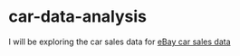 # car-data-analysis
I will be exploring the car sales data for [eBay car sales data](https://data.world/data-society/used-cars-data)
